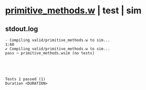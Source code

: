 # [primitive_methods.w](../../../../../examples/tests/valid/primitive_methods.w) | test | sim

## stdout.log
```log
- Compiling valid/primitive_methods.w to sim...
1:60
✔ Compiling valid/primitive_methods.w to sim...
pass ─ primitive_methods.wsim (no tests)
 




Tests 1 passed (1) 
Duration <DURATION>

```

